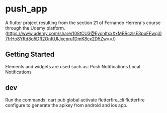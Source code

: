 # push_app

A flutter project resulting from the section 21 of Fernando Herrera's course through the Udemy platform. (https://www.udemy.com/share/108tCU3@EyonltxxXxMBRczlsE3puFFwqi07frHo8YKd8o5DfI2OnKUIJxepru1DmK8cx2D5Zw==/)

## Getting Started

Elements and widgets are used such as: 
Push Notifications
Local Notifications

## dev
Run the commands: 
    dart pub global activate flutterfire_cli
    flutterfire configure 
to generate the apikey from android and ios app.